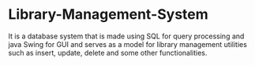 # Library-Management-System
It is a database system that is made using SQL for query processing and java Swing for GUI and serves as a model for library management utilities such as insert, update, delete and some other functionalities.

